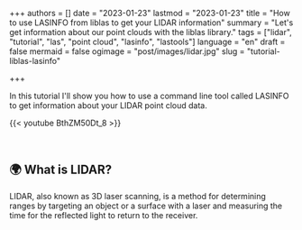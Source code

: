 +++
authors = []
date = "2023-01-23"
lastmod = "2023-01-23"
title = "How to use LASINFO from liblas to get your LIDAR information"
summary = "Let's get information about our point clouds with the liblas library."
tags = ["lidar", "tutorial", "las", "point cloud", "lasinfo", "lastools"]
language = "en"
draft = false
mermaid = false
ogimage = "post/images/lidar.jpg"
slug = "tutorial-liblas-lasinfo"

+++

In this tutorial I'll show you how to use a command line tool called LASINFO to get information about your LIDAR point cloud data.


{{< youtube BthZM50Dt_8 >}}

<br>

## 🌍 What is LIDAR?
LIDAR, also known as 3D laser scanning, is a method for determining ranges by targeting an object or a surface with a laser and measuring the time for the reflected light to return to the receiver.
